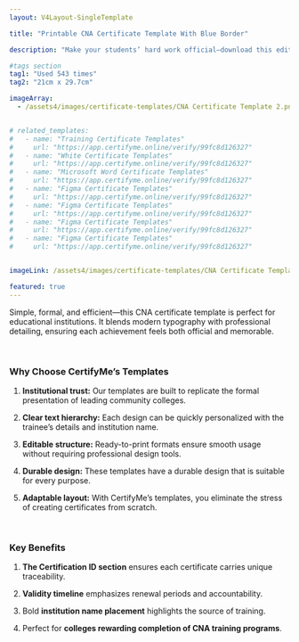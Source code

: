 ```yaml
---
layout: V4Layout-SingleTemplate

title: "Printable CNA Certificate Template With Blue Border"

description: "Make your students’ hard work official—download this editable CNA certificate and issue professional credentials instantly."

#tags section
tag1: "Used 543 times"
tag2: "21cm x 29.7cm"

imageArray:
  - /assets4/images/certificate-templates/CNA Certificate Template 2.png


# related_templates:
#   - name: "Training Certificate Templates"
#     url: "https://app.certifyme.online/verify/99fc8d126327"
#   - name: "White Certificate Templates"
#     url: "https://app.certifyme.online/verify/99fc8d126327"
#   - name: "Microsoft Word Certificate Templates"
#     url: "https://app.certifyme.online/verify/99fc8d126327"
#   - name: "Figma Certificate Templates"
#     url: "https://app.certifyme.online/verify/99fc8d126327"  
#   - name: "Figma Certificate Templates"
#     url: "https://app.certifyme.online/verify/99fc8d126327"  
#   - name: "Figma Certificate Templates"
#     url: "https://app.certifyme.online/verify/99fc8d126327"  
#   - name: "Figma Certificate Templates"
#     url: "https://app.certifyme.online/verify/99fc8d126327"        


imageLink: /assets4/images/certificate-templates/CNA Certificate Template 2.png

featured: true
---
```


Simple, formal, and efficient—this CNA certificate template is perfect for educational institutions. It blends modern typography with professional detailing, ensuring each achievement feels both official and memorable.

<br>

### Why Choose CertifyMe’s Templates

1. **Institutional trust:** Our templates are built to replicate the formal presentation of leading community colleges.

1. **Clear text hierarchy:** Each design can be quickly personalized with the trainee’s details and institution name.

1. **Editable structure:** Ready-to-print formats ensure smooth usage without requiring professional design tools.

1. **Durable design:** These templates have a durable design that is suitable for every purpose.

1. **Adaptable layout:** With CertifyMe’s templates, you eliminate the stress of creating certificates from scratch.

<br>

### Key Benefits

1. **The Certification ID section** ensures each certificate carries unique traceability.

1. **Validity timeline** emphasizes renewal periods and accountability.

1. Bold **institution name placement** highlights the source of training.

1. Perfect for **colleges rewarding completion of CNA training programs**.